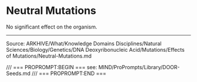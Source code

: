 # Neutral Mutations

No significant effect on the organism.

---
Source: ARKHIVE/What/Knowledge Domains Disciplines/Natural Sciences/Biology/Genetics/DNA Deoxyribonucleic Acid/Mutations/Effects of Mutations/Neutral-Mutations.md

/// === PROPROMPT:BEGIN ===
see: MIND/ProPrompts/Library/DOOR-Seeds.md
/// === PROPROMPT:END ===
